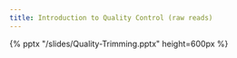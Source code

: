 ```yaml
---
title: Introduction to Quality Control (raw reads)
---
```


{% pptx "/slides/Quality-Trimming.pptx" height=600px %}
